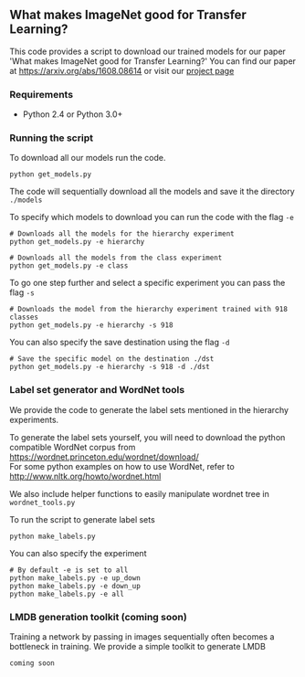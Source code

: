 ## What makes ImageNet good for Transfer Learning?
This code provides a script to download our trained models for our paper 'What makes ImageNet good for Transfer Learning?'
You can find our paper at https://arxiv.org/abs/1608.08614 or visit our [project page](http://www.minyounghuh.com/papers/analysis/)

### Requirements
+ Python 2.4 or Python 3.0+

### Running the script
To download all our models run the code. 
```
python get_models.py
```
The code will sequentially download all the models and save it the directory ```./models```

To specify which models to download you can run the code with the flag ```-e```

```
# Downloads all the models for the hierarchy experiment
python get_models.py -e hierarchy

# Downloads all the models from the class experiment
python get_models.py -e class
```

To go one step further and select a specific experiment you can pass the flag ```-s```

```
# Downloads the model from the hierarchy experiment trained with 918 classes
python get_models.py -e hierarchy -s 918
```

You can also specify the save destination using the flag ```-d```
```
# Save the specific model on the destination ./dst
python get_models.py -e hierarchy -s 918 -d ./dst
```
### Label set generator and WordNet tools
We provide the code to generate the label sets mentioned in the hierarchy experiments.  

To generate the label sets yourself, you will need to download the python compatible WordNet corpus from https://wordnet.princeton.edu/wordnet/download/  
For some python examples on how to use WordNet, refer to http://www.nltk.org/howto/wordnet.html

We also include helper functions to easily manipulate wordnet tree in ```wordnet_tools.py```

To run the script to generate label sets
```
python make_labels.py
```

You can also specify the experiment

``` 
# By default -e is set to all
python make_labels.py -e up_down
python make_labels.py -e down_up
python make_labels.py -e all 
```

### LMDB generation toolkit (coming soon)
Training a network by passing in images sequentially often becomes a bottleneck in training.
We provide a simple toolkit to generate LMDB
```
coming soon
```
